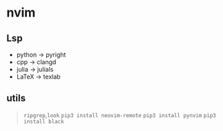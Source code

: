 # nvim

## Lsp
* python -> pyright
* cpp -> clangd
* julia -> julials
* LaTeX -> texlab

## utils
> `ripgrep`,`look`
> `pip3 install neovim-remote`
> `pip3 install pynvim`
> `pip3 install black`

